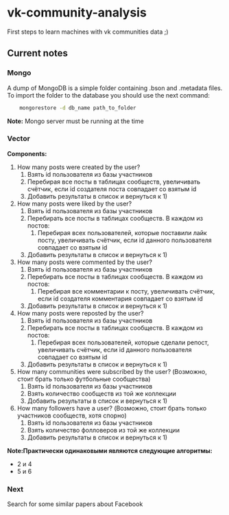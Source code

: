 # vk-community-analysis
First steps to learn machines with vk communities data ;)

## Current notes
### Mongo
A dump of MongoDB is a simple folder containing .bson and .metadata files.
To import the folder to the database you should use the next command:
```bash
    mongorestore -d db_name path_to_folder
```
**Note:** Mongo server must be running at the time

### Vector
**Components:**   
1) How many posts were created by the user?
    1) Взять id пользователя из базы участников
    2) Перебирая все посты в таблицах сообществ, увеличивать счётчик, если id создателя поста совпадает со взятым id
    3) Добавить результаты в список и вернуться к 1)
2) How many posts were liked by the user?
    1) Взять id пользователя из базы участников
    2) Перебирать все посты в таблицах сообществ. В каждом из постов:
        1) Перебирая всех пользователей, которые поставили лайк посту, увеличивать счётчик, если id данного пользователя совпадает со взятым id
    3) Добавить результаты в список и вернуться к 1)
3) How many posts were commented by the user?
    1) Взять id пользователя из базы участников
    2) Перебирать все посты в таблицах сообществ. В каждом из постов:
        1) Перебирая все комментарии к посту, увеличивать счётчик, если id создателя комментария совпадает со взятым id
    3) Добавить результаты в список и вернуться к 1)
4) How many posts were reposted by the user?
    1) Взять id пользователя из базы участников
    2) Перебирать все посты в таблицах сообществ. В каждом из постов:
        1) Перебирая всех пользователей, которые сделали репост, увеличивать счётчик, если id данного пользователя совпадает со взятым id
    3) Добавить результаты в список и вернуться к 1)
5) How many communities were subscribed by the user? (Возможно, стоит брать только футбольные сообщества)
    1) Взять id пользователя из базы участников
    2) Взять количество сообществ из той же коллекции
    3) Добавить результаты в список и вернуться к 1)
6) How many followers have a user? (Возможно, стоит брать только участников сообществ, хотя спорно)
    1) Взять id пользователя из базы участников
    2) Взять количество фолловеров из той же коллекции
    3) Добавить результаты в список и вернуться к 1)

__**Note**:Практически одинаковыми являются следующие алгоритмы:__
- 2 и 4
- 5 и 6

### Next
Search for some similar papers about Facebook 
